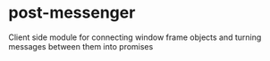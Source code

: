 # post-messenger
Client side module for connecting window frame objects and turning messages between them into promises
